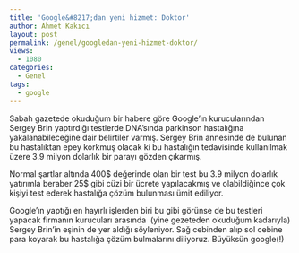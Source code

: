 ```yaml
---
title: 'Google&#8217;dan yeni hizmet: Doktor'
author: Ahmet Kakıcı
layout: post
permalink: /genel/googledan-yeni-hizmet-doktor/
views:
  - 1080
categories:
  - Genel
tags:
  - google
---
```

Sabah gazetede okuduğum bir habere göre Google&#8217;ın kurucularından Sergey Brin yaptırdığı testlerde DNA&#8217;sında parkinson hastalığına yakalanabileceğine dair belirtiler varmış. Sergey Brin annesinde de bulunan bu hastalıktan epey korkmuş olacak ki bu hastalığın tedavisinde kullanılmak üzere 3.9 milyon dolarlık bir parayı gözden çıkarmış.

Normal şartlar altında 400$ değerinde olan bir test bu 3.9 milyon dolarlık yatırımla beraber 25$ gibi cüzi bir ücrete yapılacakmış ve olabildiğince çok kişiyi test ederek hastalığa çözüm bulunması ümit ediliyor.

Google&#8217;ın yaptığı en hayırlı işlerden biri bu gibi görünse de bu testleri yapacak firmanın kurucuları arasında  (yine gezeteden okuduğum kadarıyla) Sergey Brin&#8217;in eşinin de yer aldığı söyleniyor. Sağ cebinden alıp sol cebine para koyarak bu hastalığa çözüm bulmalarını diliyoruz. Büyüksün google(!)
